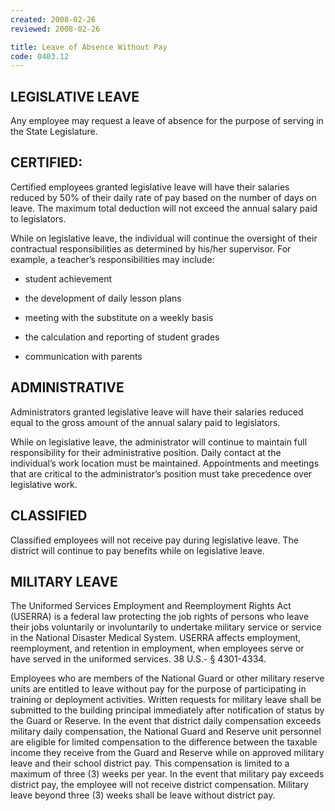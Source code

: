 ```yaml
---
created: 2008-02-26
reviewed: 2008-02-26

title: Leave of Absence Without Pay
code: 0403.12
---
```



## LEGISLATIVE LEAVE

Any employee may request a leave of absence for the purpose of serving in the State Legislature.

## CERTIFIED:

Certified employees granted legislative leave will have their salaries reduced by 50% of their daily rate of pay based on the number of days on leave. The maximum total deduction will not exceed the annual salary paid to legislators.

While on legislative leave, the individual will continue the oversight of their contractual responsibilities as determined by his/her supervisor. For example, a teacher’s responsibilities may include:



- student achievement

- the development of daily lesson plans

- meeting with the substitute on a weekly basis

- the calculation and reporting of student grades

- communication with parents

## ADMINISTRATIVE

Administrators granted legislative leave will have their salaries reduced equal to the gross amount of the annual salary paid to legislators.

While on legislative leave, the administrator will continue to maintain full responsibility for their administrative position. Daily contact at the individual’s work location must be maintained. Appointments and meetings that are critical to the administrator’s position must take precedence over legislative work.

## CLASSIFIED

Classified employees will not receive pay during legislative leave. The district will continue to pay benefits while on legislative leave.

## MILITARY LEAVE

The Uniformed Services Employment and Reemployment Rights Act (USERRA) is a federal law protecting the job rights of persons who leave their jobs voluntarily or involuntarily to undertake military service or service in the National Disaster Medical System. USERRA affects employment, reemployment, and retention in employment, when employees serve or have served in the uniformed services. 38 U.S.- § 4301-4334.

Employees who are members of the National Guard or other military reserve units are entitled to leave without pay for the purpose of participating in training or deployment activities. Written requests for military leave shall be submitted to the building principal immediately after notification of status by the Guard or Reserve. In the event that district daily compensation exceeds military daily compensation, the National Guard and Reserve unit personnel are eligible for limited compensation to the difference between the taxable income they receive from the Guard and Reserve while on approved military leave and their school district pay. This compensation is limited to a maximum of three (3) weeks per year. In the event that military pay exceeds district pay, the employee will not receive district compensation. Military leave beyond three (3) weeks shall be leave without district pay.
